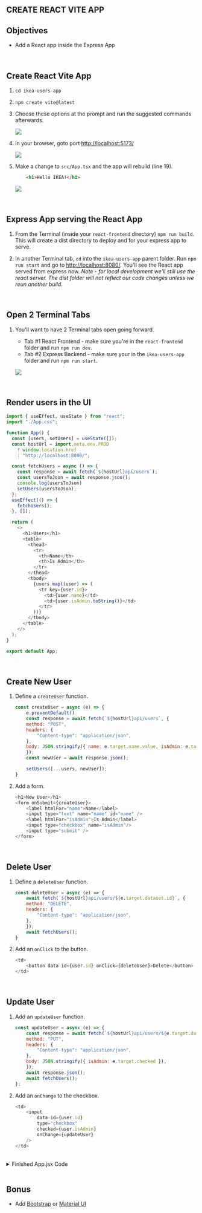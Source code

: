 ## CREATE REACT VITE APP

## Objectives

- Add a React app inside the Express App

<br>

## Create React Vite App

1. `cd ikea-users-app`
1. `npm create vite@latest`
1. Choose these options at the prompt and run the suggested commands afterwards.

    ![](images/vite-create.png)

1. in your browser, goto port <http://localhost:5173/>

    ![](images/vite-browser.png)

6. Make a change to `src/App.tsx` and the app will rebuild (line 19).

    ```html
        <h1>Hello IKEA!</h1>
    ```

    ![](images/hello-ikea.png)

<br>

## Express App serving the React App

1. From the Terminal (inside your `react-frontend` directory) `npm run build`. This will create a dist directory to deploy and for your express app to serve.

1. In another Terminal tab, `cd` into the `ikea-users-app` parent folder. Run `npm run start` and go to <http://localhost:8080/>. You'll see the React app served from express now. _Note - for local development we'll still use the react server. The dist folder will not reflect our code changes unless we reun another build._

<br>

## Open 2 Terminal Tabs

1. You'll want to have 2 Terminal tabs open going forward.
    - Tab #1 React Frontend - make sure you're in the `react-frontend` folder and run `npm run dev`.
    - Tab #2 Express Backend - make sure your in the `ikea-users-app` folder and run `npm run start`.

    ![](images/two-terminals.png)

<br>

## Render users in the UI

```js
import { useEffect, useState } from "react";
import "./App.css";

function App() {
  const [users, setUsers] = useState([]);
  const hostUrl = import.meta.env.PROD
    ? window.location.href
    : "http://localhost:8080/";

  const fetchUsers = async () => {
    const response = await fetch(`${hostUrl}api/users`);
    const usersToJson = await response.json();
    console.log(usersToJson)
    setUsers(usersToJson);
  };
  useEffect(() => {
    fetchUsers();
  }, []);

  return (
    <>
      <h1>Users</h1>
      <table>
        <thead>
          <tr>
            <th>Name</th>
            <th>Is Admin</th>
          </tr>
        </thead>
        <tbody>
          {users.map((user) => (
            <tr key={user.id}>
              <td>{user.name}</td>
              <td>{user.isAdmin.toString()}</td>
            </tr>
          ))}
        </tbody>
      </table>
    </>
  );
}

export default App;
```

<!-- <br>

## Refactor `isAdmin` into checkbox -->

<br>

## Create New User

1. Define a `createUser` function.

    ```js
    const createUser = async (e) => {
        e.preventDefault()
        const response = await fetch(`${hostUrl}api/users`, {
        method: "POST",
        headers: {
            "Content-type": "application/json",
        },
        body: JSON.stringify({ name: e.target.name.value, isAdmin: e.target.isAdmin.checked  }),
        });
        const newUser = await response.json();

        setUsers([...users, newUser]);
    }
    ```
1. Add a form.

    ```js
    <h1>New User</h1>
    <form onSubmit={createUser}>
        <label htmlFor="name">Name</label>
        <input type="text" name="name" id="name" />
        <label htmlFor="isAdmin">Is Admin</label>
        <input type="checkbox" name="isAdmin"/>
        <input type="submit" />
    </form>
    ```     

<br>


## Delete User

1. Define a `deleteUser` function.

    ```js
    const deleteUser = async (e) => {
        await fetch(`${hostUrl}api/users/${e.target.dataset.id}`, {
        method: "DELETE",
        headers: {
            "Content-type": "application/json",
        },
        });
        await fetchUsers();
    }
    ```

1. Add an `onClick` to the button.

    ```js
    <td>
        <button data-id={user.id} onClick={deleteUser}>Delete</button>
    </td>
    ```

<br>


## Update User

1. Add an `updateUser` function.

    ```js
    const updateUser = async (e) => {
        const response = await fetch(`${hostUrl}api/users/${e.target.dataset.id}`, {
        method: "PUT",
        headers: {
            "Content-type": "application/json",
        },
        body: JSON.stringify({ isAdmin: e.target.checked }),
        });
        await response.json();
        await fetchUsers();
    };
    ```

1. Add an `onChange` to the checkbox.

    ```js
    <td>
        <input
            data-id={user.id}
            type="checkbox"
            checked={user.isAdmin}
            onChange={updateUser}
        />
    </td>
    ```

<!-- <br>

## Bootstrap/Bootswatch -->

<br>

<details>
<summary>Finished App.jsx Code</summary>

```js
import { useEffect, useState } from "react";
import "./App.css";

function App() {
  const [users, setUsers] = useState([]);
  const hostUrl = import.meta.env.PROD
    ? window.location.href
    : "http://localhost:8080/";

  const fetchUsers = async () => {
    const response = await fetch(`${hostUrl}api/users`);
    const usersToJson = await response.json();
    console.log(usersToJson);
    setUsers(usersToJson);
  };
  useEffect(() => {
    fetchUsers();
  }, []);

  const updateUser = async (e) => {
    const response = await fetch(`${hostUrl}api/users/${e.target.dataset.id}`, {
      method: "PUT",
      headers: {
        "Content-type": "application/json",
      },
      body: JSON.stringify({ isAdmin: e.target.checked }),
    });
    await response.json();
    await fetchUsers();
  };

  const deleteUser = async (e) => {
    await fetch(`${hostUrl}api/users/${e.target.dataset.id}`, {
      method: "DELETE",
      headers: {
        "Content-type": "application/json",
      },
    });
    await fetchUsers();
  }

  const createUser = async (e) => {
    e.preventDefault()
    const response = await fetch(`${hostUrl}api/users`, {
      method: "POST",
      headers: {
        "Content-type": "application/json",
      },
      body: JSON.stringify({ name: e.target.name.value, isAdmin: e.target.isAdmin.checked  }),
    });
    const newUser = await response.json();

    setUsers([...users, newUser]);
  }
  

  return (
    <>
      <h1>New User</h1>
      <form onSubmit={createUser}>
        <label htmlFor="name">Name</label>
        <input type="text" name="name" id="name" />
        <label htmlFor="isAdmin">Is Admin</label>
        <input type="checkbox" name="isAdmin"/>
        <input type="submit" />
      </form>
      <br></br>
      <h1>Users</h1>
      <table>
        <thead>
          <tr>
            <th>Name</th>
            <th>Is Admin</th>
            <th>Delete</th>
          </tr>
        </thead>
        <tbody>
          {users.map((user) => (
            <tr key={user.id}>
              <td>
                <p>{user.name}</p>
              </td>
              <td>
                <input
                  data-id={user.id}
                  type="checkbox"
                  checked={user.isAdmin}
                  onChange={updateUser}
                />
              </td>
              <td>
                <button data-id={user.id} onClick={deleteUser}>Delete</button>
              </td>
            </tr>
          ))}
        </tbody>
      </table>
    </>
  );
}

export default App;

```

</details>
<br>

## Bonus

- Add [Bootstrap](https://getbootstrap.com/docs/5.3/getting-started/vite/) or [Material UI](https://mui.com/material-ui/)
